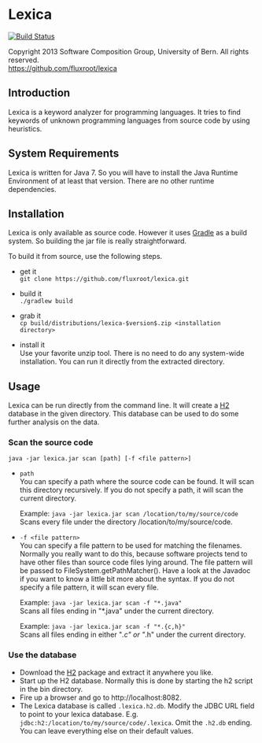 Lexica
======

[![Build Status](https://travis-ci.org/fluxroot/lexica.png)](https://travis-ci.org/fluxroot/lexica)

Copyright 2013 Software Composition Group, University of Bern.
All rights reserved.  
https://github.com/fluxroot/lexica


Introduction
------------
Lexica is a keyword analyzer for programming languages. It tries to find
keywords of unknown programming languages from source code by using
heuristics.


System Requirements
-------------------
Lexica is written for Java 7. So you will have to install the Java
Runtime Environment of at least that version. There are no other runtime
dependencies.


Installation
------------
Lexica is only available as source code. However it uses [Gradle] as a
build system. So building the jar file is really straightforward.

To build it from source, use the following steps.

- get it  
`git clone https://github.com/fluxroot/lexica.git`

- build it  
`./gradlew build`

- grab it  
`cp build/distributions/lexica-$version$.zip <installation directory>`

- install it  
Use your favorite unzip tool. There is no need to do any system-wide
installation. You can run it directly from the extracted directory.


Usage
-----
Lexica can be run directly from the command line. It will create a [H2]
database in the given directory. This database can be used to do some
further analysis on the data.

### Scan the source code
`java -jar lexica.jar scan [path] [-f <file pattern>]`

- `path`  
You can specify a path where the source code can be found. It will scan
this directory recursively. If you do not specify a path, it will scan
the current directory.

    Example: `java -jar lexica.jar scan /location/to/my/source/code`  
Scans every file under the directory /location/to/my/source/code.

- `-f <file pattern>`  
You can specify a file pattern to be used for matching the filenames.
Normally you really want to do this, because software projects tend to
have other files than source code files lying around. The file pattern
will be passed to FileSystem.getPathMatcher(). Have a look at the
Javadoc if you want to know a little bit more about the syntax. If you
do not specify a file pattern, it will scan every file.

    Example: `java -jar lexica.jar scan -f "*.java"`  
Scans all files ending in "*.java" under the current directory.

    Example: `java -jar lexica.jar scan -f "*.{c,h}"`  
Scans all files ending in either "*.c" or "*.h" under the current directory.

### Use the database
- Download the [H2] package and extract it anywhere you like.
- Start up the H2 database. Normally this is done by starting the h2
script in the bin directory.
- Fire up a browser and go to http://localhost:8082.
- The Lexica database is called `.lexica.h2.db`. Modify the JDBC URL
field to point to your lexica database. E.g.
`jdbc:h2:/location/to/my/source/code/.lexica`. Omit the `.h2.db` ending.
You can leave everything else on their default values.

[Gradle]: http://gradle.org
[H2]: http://www.h2database.com
